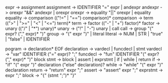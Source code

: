 expr -> assignment
assignment -> IDENTIFIER "=" expr | andexpr
andexpr -> orexpr "&&" andexpr | orexpr
orexpr -> equality "||" orexpr | equality
equality -> comparison (("!=" | "==") comparison)*
comparison -> term ((">" | ">=" | "<" | "<=") term)*
term -> factor (("-" | "+") factor)*
factor -> unary (("/" | "\*") unary)*
unary -> ("!" | "-") unary | call
call -> group "(" expr? ("," expr)* ")"
group -> "(" expr ")" | literal
literal -> NUM | STR | "true" | "false" | IDENTIFIER

pogram -> declaration* EOF
declaration -> vardecl | funcdecl | stmt
vardecl -> "var" IDENTIFIER ("=" expr)? ";"
funcdecl -> "fun" IDENTIFIER "(" expr? ("," expr)* ")" block
stmt -> block | assert | exprstmt | if | while | return
if -> "if" "(" expr ")" declaration ("else" declaration)?
while -> "while" "(" expr ")" declaration
return -> "return" expr ";"
assert -> "assert" expr ";"
exprstmt -> expr ";"
block -> "{" (stmt ";")* "}"

